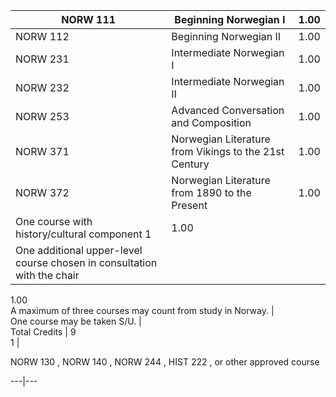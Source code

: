 NORW 111  |  Beginning Norwegian I  |  1.00  
---|---|---  
NORW 112  |  Beginning Norwegian II  |  1.00  
NORW 231  |  Intermediate Norwegian I  |  1.00  
NORW 232  |  Intermediate Norwegian II  |  1.00  
NORW 253  |  Advanced Conversation and Composition  |  1.00  
NORW 371  |  Norwegian Literature from Vikings to the 21st Century  |  1.00  
NORW 372  |  Norwegian Literature from 1890 to the Present  |  1.00  
One course with history/cultural component  1  |  1.00  
One additional upper-level course chosen in consultation with the chair  |
1.00  
A maximum of three courses may count from study in Norway.  |  
One course may be taken S/U.  |  
Total Credits  |  9  
1  |

NORW 130  ,  NORW 140  ,  NORW 244  ,  HIST 222  , or other approved course  
  
---|---

